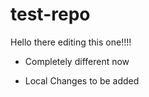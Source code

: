 # test-repo
Hello there editing this one!!!!

- Completely different now

- Local Changes to be added
